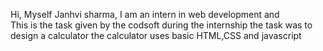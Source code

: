 Hi, 
Myself Janhvi sharma, 
I am an intern in web development and  
This is the task given by the codsoft during the internship the task was to design a calculator 
the calculator uses basic HTML,CSS and javascript
